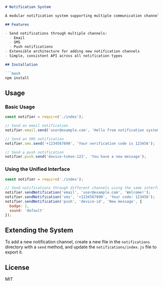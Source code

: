 ```markdown
# Notification System

A modular notification system supporting multiple communication channels.

## Features

- Send notifications through multiple channels:
  - Email
  - SMS
  - Push notifications
- Extensible architecture for adding new notification channels
- Simple, consistent API across all notification types

## Installation

```bash
npm install
```

## Usage

### Basic Usage

```javascript
const notifier = require('./index');

// Send an email notification
notifier.email.send('user@example.com', 'Hello from notification system!');

// Send an SMS notification
notifier.sms.send('+1234567890', 'Your verification code is 123456');

// Send a push notification
notifier.push.send('device-token-123', 'You have a new message');
```

### Using the Unified Interface

```javascript
const notifier = require('./index');

// Send notifications through different channels using the same interface
notifier.sendNotification('email', 'user@example.com', 'Welcome!');
notifier.sendNotification('sms', '+1234567890', 'Your code: 123456');
notifier.sendNotification('push', 'device-id', 'New message', { 
  badge: 1,
  sound: 'default'
});
```

## Extending the System

To add a new notification channel, create a new file in the `notifications` directory with a `send` method, and update the `notifications/index.js` file to export it.

## License

MIT
```